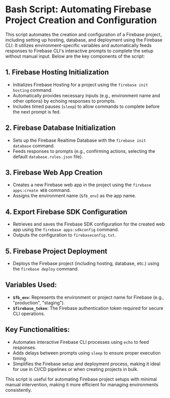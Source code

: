 # Bash Script: Automating Firebase Project Creation and Configuration

This script automates the creation and configuration of a Firebase project, including setting up hosting, database, and deployment using the Firebase CLI. It utilizes environment-specific variables and automatically feeds responses to Firebase CLI's interactive prompts to complete the setup without manual input. Below are the key components of the script:

## 1. Firebase Hosting Initialization
- Initializes Firebase Hosting for a project using the `firebase init hosting` command.
- Automatically provides necessary inputs (e.g., environment name and other options) by echoing responses to prompts.
- Includes timed pauses (`sleep`) to allow commands to complete before the next prompt is fed.

## 2. Firebase Database Initialization
- Sets up the Firebase Realtime Database with the `firebase init database` command.
- Feeds responses to prompts (e.g., confirming actions, selecting the default `database.rules.json` file).
  
## 3. Firebase Web App Creation
- Creates a new Firebase web app in the project using the `firebase apps:create WEB` command.
- Assigns the environment name (`$fb_env`) as the app name.

## 4. Export Firebase SDK Configuration
- Retrieves and saves the Firebase SDK configuration for the created web app using the `firebase apps:sdkconfig` command.
- Outputs the configuration to `firebaseconfig.txt`.

## 5. Firebase Project Deployment
- Deploys the Firebase project (including hosting, database, etc.) using the `firebase deploy` command.

## Variables Used:
- **`$fb_env`**: Represents the environment or project name for Firebase (e.g., "production", "staging").
- **`$firebase_token`**: The Firebase authentication token required for secure CLI operations.

## Key Functionalities:
- Automates interactive Firebase CLI processes using `echo` to feed responses.
- Adds delays between prompts using `sleep` to ensure proper execution timing.
- Simplifies the Firebase setup and deployment process, making it ideal for use in CI/CD pipelines or when creating projects in bulk.

This script is useful for automating Firebase project setups with minimal manual intervention, making it more efficient for managing environments consistently.
